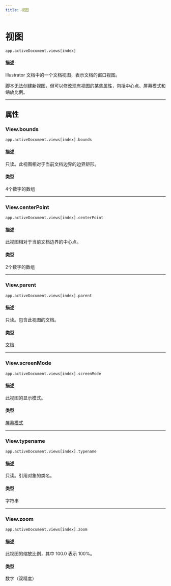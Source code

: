 ```yaml
---
title: 视图
---
```

# 视图

`app.activeDocument.views[index]`

#### 描述

Illustrator 文档中的一个文档视图，表示文档的窗口视图。

脚本无法创建新视图，但可以修改现有视图的某些属性，包括中心点、屏幕模式和缩放比例。

---

## 属性

### View.bounds

`app.activeDocument.views[index].bounds`

#### 描述

只读。此视图相对于当前文档边界的边界矩形。

#### 类型

4个数字的数组

---

### View.centerPoint

`app.activeDocument.views[index].centerPoint`

#### 描述

此视图相对于当前文档边界的中心点。

#### 类型

2个数字的数组

---

### View.parent

`app.activeDocument.views[index].parent`

#### 描述

只读。包含此视图的文档。

#### 类型

[文档](.././Document)

---

### View.screenMode

`app.activeDocument.views[index].screenMode`

#### 描述

此视图的显示模式。

#### 类型

[屏幕模式](scripting-constants.md#screenmode)

---

### View.typename

`app.activeDocument.views[index].typename`

#### 描述

只读。引用对象的类名。

#### 类型

字符串

---

### View.zoom

`app.activeDocument.views[index].zoom`

#### 描述

此视图的缩放比例，其中 100.0 表示 100%。

#### 类型

数字（双精度）